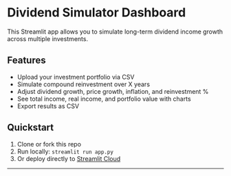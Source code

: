 # Dividend Simulator Dashboard

This Streamlit app allows you to simulate long-term dividend income growth across multiple investments.

## Features
- Upload your investment portfolio via CSV
- Simulate compound reinvestment over X years
- Adjust dividend growth, price growth, inflation, and reinvestment %
- See total income, real income, and portfolio value with charts
- Export results as CSV

## Quickstart
1. Clone or fork this repo
2. Run locally: `streamlit run app.py`
3. Or deploy directly to [Streamlit Cloud](https://streamlit.io/cloud)

---
